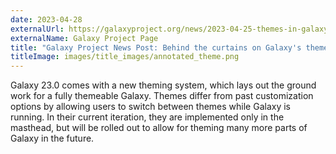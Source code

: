 ```yaml
---
date: 2023-04-28
externalUrl: https://galaxyproject.org/news/2023-04-25-themes-in-galaxy/
externalName: Galaxy Project Page
title: "Galaxy Project News Post: Behind the curtains on Galaxy's themes"
titleImage: images/title_images/annotated_theme.png
---
```


Galaxy 23.0 comes with a new theming system, which lays out the ground work for a fully themeable Galaxy. Themes differ from past customization options by allowing users to switch between themes while Galaxy is running. In their current iteration, they are implemented only in the masthead, but will be rolled out to allow for theming many more parts of Galaxy in the future.

<!--more-->
